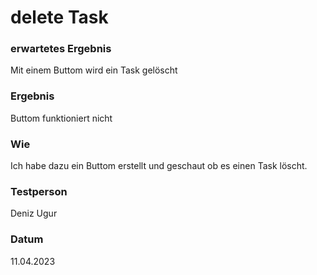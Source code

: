 # delete Task

### erwartetes Ergebnis

Mit einem Buttom wird ein Task gelöscht

### Ergebnis

Buttom funktioniert nicht

### Wie

Ich habe dazu ein Buttom erstellt und geschaut ob es einen Task löscht.

### Testperson

Deniz Ugur

### Datum

11.04.2023
